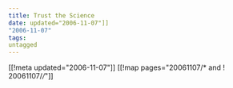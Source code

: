 ```yaml
---
title: Trust the Science
date: updated="2006-11-07"]]
"2006-11-07"
tags:
untagged
---
```

[[!meta updated="2006-11-07"]]
[[!map pages="20061107/* and ! 20061107/*/*"]]
